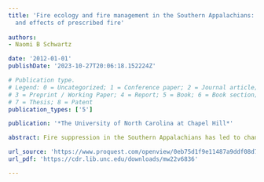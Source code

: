 ```yaml
---
title: 'Fire ecology and fire management in the Southern Appalachians: Rationale for
  and effects of prescribed fire'
  
authors:
- Naomi B Schwartz

date: '2012-01-01'
publishDate: '2023-10-27T20:06:18.152224Z'

# Publication type.
# Legend: 0 = Uncategorized; 1 = Conference paper; 2 = Journal article;
# 3 = Preprint / Working Paper; 4 = Report; 5 = Book; 6 = Book section;
# 7 = Thesis; 8 = Patent
publication_types: ['5']

publication: '*The University of North Carolina at Chapel Hill*'

abstract: Fire suppression in the Southern Appalachians has led to changes in forests dominated by yellow pine (Pinus subgenus pinus) and oak (Quercus) species. Recently, management agencies have begun to prescribe fire with the aim of restoring pre-suppression conditions. Here, I examine the use of prescribed fire in the Southern Appalachians from two perspectives. First, I review the values and goals that underlie fire management, how they apply in the Southern Appalachians, and what the implications of these are for fire management planning. Second, I use long-term monitoring data to examine how prescribed fire affects forest structure and composition in the Great Smoky Mountains National Park and how these effects vary with environment and fire severity. I find that prescribed fire creates conditions conducive for pine reproduction and is particularly effective at high severity and at lower elevation sites where fire sensitive species are still confined to smaller size classes.

url_source: 'https://www.proquest.com/openview/0eb75d1f9e11487a9ddf08d740eff8e0/1?pq-origsite=gscholar&cbl=18750'
url_pdf: 'https://cdr.lib.unc.edu/downloads/mw22v6836'

---
```

